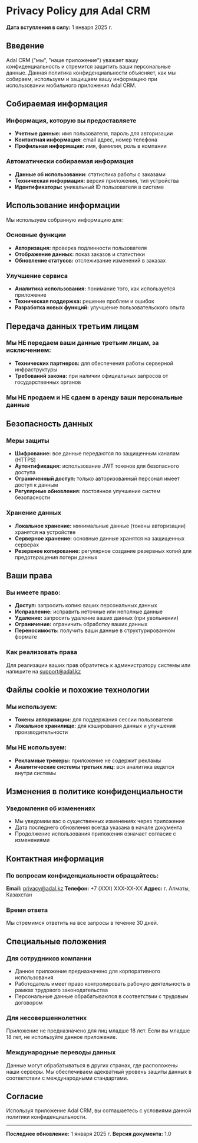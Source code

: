 # Privacy Policy для Adal CRM

**Дата вступления в силу:** 1 января 2025 г.

## Введение

Adal CRM ("мы", "наше приложение") уважает вашу конфиденциальность и стремится защитить ваши персональные данные. Данная политика конфиденциальности объясняет, как мы собираем, используем и защищаем вашу информацию при использовании мобильного приложения Adal CRM.

## Собираемая информация

### Информация, которую вы предоставляете
- **Учетные данные:** имя пользователя, пароль для авторизации
- **Контактная информация:** email адрес, номер телефона
- **Профильная информация:** имя, фамилия, роль в компании

### Автоматически собираемая информация
- **Данные об использовании:** статистика работы с заказами
- **Техническая информация:** версия приложения, тип устройства
- **Идентификаторы:** уникальный ID пользователя в системе

## Использование информации

Мы используем собранную информацию для:

### Основные функции
- **Авторизация:** проверка подлинности пользователя
- **Отображение данных:** показ заказов и статистики
- **Обновление статусов:** отслеживание изменений в заказах

### Улучшение сервиса
- **Аналитика использования:** понимание того, как используется приложение
- **Техническая поддержка:** решение проблем и ошибок
- **Разработка новых функций:** улучшение пользовательского опыта

## Передача данных третьим лицам

### Мы НЕ передаем ваши данные третьим лицам, за исключением:
- **Технических партнеров:** для обеспечения работы серверной инфраструктуры
- **Требований закона:** при наличии официальных запросов от государственных органов

### Мы НЕ продаем и НЕ сдаем в аренду ваши персональные данные

## Безопасность данных

### Меры защиты
- **Шифрование:** все данные передаются по защищенным каналам (HTTPS)
- **Аутентификация:** использование JWT токенов для безопасного доступа
- **Ограниченный доступ:** только авторизованный персонал имеет доступ к данным
- **Регулярные обновления:** постоянное улучшение систем безопасности

### Хранение данных
- **Локальное хранение:** минимальные данные (токены авторизации) хранятся на устройстве
- **Серверное хранение:** основные данные хранятся на защищенных серверах
- **Резервное копирование:** регулярное создание резервных копий для предотвращения потери данных

## Ваши права

### Вы имеете право:
- **Доступ:** запросить копию ваших персональных данных
- **Исправление:** исправить неточные или неполные данные
- **Удаление:** запросить удаление ваших данных (при увольнении)
- **Ограничение:** ограничить обработку ваших данных
- **Переносимость:** получить ваши данные в структурированном формате

### Как реализовать права
Для реализации ваших прав обратитесь к администратору системы или напишите на support@adal.kz

## Файлы cookie и похожие технологии

### Мы используем:
- **Токены авторизации:** для поддержания сессии пользователя
- **Локальное хранилище:** для кэширования данных и улучшения производительности

### Мы НЕ используем:
- **Рекламные трекеры:** приложение не содержит рекламы
- **Аналитические системы третьих лиц:** вся аналитика ведется внутри системы

## Изменения в политике конфиденциальности

### Уведомления об изменениях
- Мы уведомим вас о существенных изменениях через приложение
- Дата последнего обновления всегда указана в начале документа
- Продолжение использования приложения означает согласие с изменениями

## Контактная информация

### По вопросам конфиденциальности обращайтесь:
**Email:** privacy@adal.kz
**Телефон:** +7 (XXX) XXX-XX-XX
**Адрес:** г. Алматы, Казахстан

### Время ответа
Мы стремимся ответить на все запросы в течение 30 дней.

## Специальные положения

### Для сотрудников компании
- Данное приложение предназначено для корпоративного использования
- Работодатель имеет право контролировать рабочую деятельность в рамках трудового законодательства
- Персональные данные обрабатываются в соответствии с трудовым договором

### Для несовершеннолетних
Приложение не предназначено для лиц младше 18 лет. Если вы младше 18 лет, не используйте данное приложение.

### Международные переводы данных
Данные могут обрабатываться в других странах, где расположены наши серверы. Мы обеспечиваем адекватный уровень защиты данных в соответствии с международными стандартами.

## Согласие

Используя приложение Adal CRM, вы соглашаетесь с условиями данной политики конфиденциальности.

---

**Последнее обновление:** 1 января 2025 г.
**Версия документа:** 1.0
